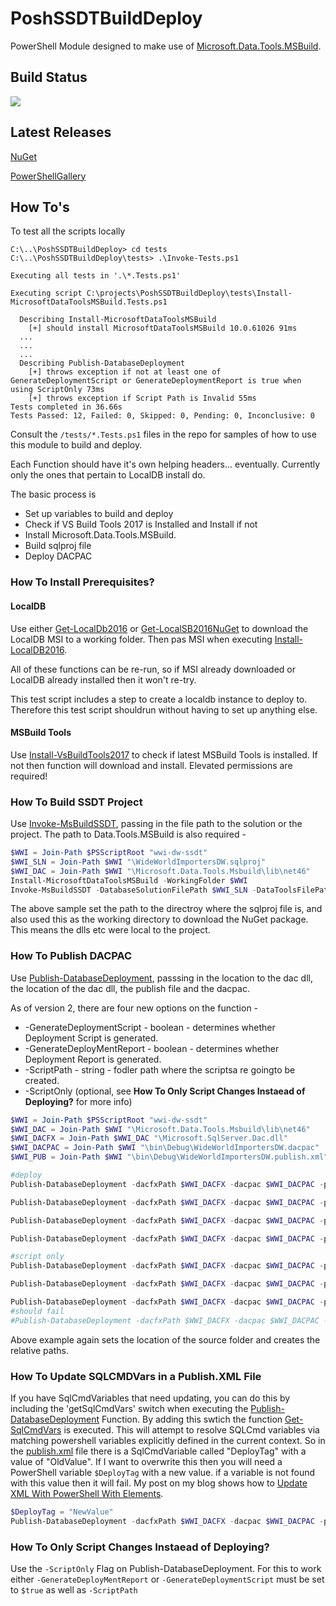 # PoshSSDTBuildDeploy

PowerShell Module designed to make use of [Microsoft.Data.Tools.MSBuild](https://www.nuget.org/packages/Microsoft.Data.Tools.Msbuild/).

## Build Status
[<img src="https://bzzztio.visualstudio.com/_apis/public/build/definitions/e986a19c-74f7-4d1f-8316-7f478f3d6646/5/badge"/>](https://bzzztio.visualstudio.com/PoshSSDTBuildDeploy/_apps/hub/ms.vss-ciworkflow.build-ci-hub?_a=edit-build-definition&id=5)

## Latest Releases
[NuGet](https://www.nuget.org/packages/PoshSSDTBuildDeploy/)

[PowerShellGallery](https://www.powershellgallery.com/packages/PoshSSDTBuildDeploy)


## How To's
To test all the scripts locally 
```
C:\..\PoshSSDTBuildDeploy> cd tests
C:\..\PoshSSDTBuildDeploy\tests> .\Invoke-Tests.ps1

Executing all tests in '.\*.Tests.ps1'

Executing script C:\projects\PoshSSDTBuildDeploy\tests\Install-MicrosoftDataToolsMSBuild.Tests.ps1

  Describing Install-MicrosoftDataToolsMSBuild
    [+] should install MicrosoftDataToolsMSBuild 10.0.61026 91ms
  ...
  ...
  ...
  Describing Publish-DatabaseDeployment
    [+] throws exception if not at least one of GenerateDeploymentScript or GenerateDeploymentReport is true when using ScriptOnly 73ms
    [+] throws exception if Script Path is Invalid 55ms
Tests completed in 36.66s
Tests Passed: 12, Failed: 0, Skipped: 0, Pending: 0, Inconclusive: 0
```
Consult the `/tests/*.Tests.ps1` files in the repo for samples of how to use this module to build and deploy.

Each Function should have it's own helping headers... eventually. Currently only the ones that pertain to LocalDB install do.

The basic process is 

* Set up variables to build and deploy
* Check if VS Build Tools 2017 is Installed and Install if not
* Install Microsoft.Data.Tools.MSBuild. 
* Build sqlproj file
* Deploy DACPAC

### How To Install Prerequisites?

#### LocalDB
Use either [Get-LocalDb2016](https://github.com/RichieBzzzt/PoshSSDTBuildDeploy/blob/master/PoshSSDTBuildDeploy/Functions/GetLocalDb2016.ps1) or [Get-LocalSB2016NuGet](https://github.com/RichieBzzzt/PoshSSDTBuildDeploy/blob/master/PoshSSDTBuildDeploy/Functions/GetLocalDb2016NuGet.ps1) to download the LocalDB MSI to a working folder. Then pas MSI when executing [Install-LocalDB2016](https://github.com/RichieBzzzt/PoshSSDTBuildDeploy/blob/master/PoshSSDTBuildDeploy/Functions/InstallLocalDb2016.ps1).

All of these functions can be re-run, so if MSI already downloaded or LocalDB already installed then it won't re-try. 

This test script includes a step to create a localdb instance to deploy to. Therefore this test script shouldrun without having to set up anything else.

#### MSBuild Tools
Use [Install-VsBuildTools2017](https://github.com/RichieBzzzt/PoshSSDTBuildDeploy/blob/master/PoshSSDTBuildDeploy/Functions/InstallVsBuildTools2017.ps1) to check if latest MSBuild Tools is installed. If not then function will download and install. Elevated permissions are required!

### How To Build SSDT Project
Use [Invoke-MsBuildSSDT](https://github.com/RichieBzzzt/PoshSSDTBuildDeploy/blob/master/PoshSSDTBuildDeploy/Functions/InvokeMSBuildSSDT.ps1), passing in the file path to the solution or the project. The path to Data.Tools.MSBuild is also required - 
```powershell
$WWI = Join-Path $PSScriptRoot "wwi-dw-ssdt"
$WWI_SLN = Join-Path $WWI "\WideWorldImportersDW.sqlproj"
$WWI_DAC = Join-Path $WWI "\Microsoft.Data.Tools.Msbuild\lib\net46"
Install-MicrosoftDataToolsMSBuild -WorkingFolder $WWI
Invoke-MsBuildSSDT -DatabaseSolutionFilePath $WWI_SLN -DataToolsFilePath $WWI_DAC 
```
The above sample set the path to the directroy where the sqlproj file is, and also used this as the working directory to download the NuGet package. This means the dlls etc were local to the project. 

### How To Publish DACPAC
Use [Publish-DatabaseDeployment](https://github.com/RichieBzzzt/PoshSSDTBuildDeploy/blob/master/PoshSSDTBuildDeploy/Functions/PublishDatabaseDeployment.ps1), passsing in the location to the dac dll, the location of the dac dll, the publish file and the dacpac.

As of version 2, there are four new options on the function - 
* -GenerateDeploymentScript - boolean - determines whether Deployment Script is generated.
* -GenerateDeployMentReport - boolean - determines whether Deployment Report is generated.
* -ScriptPath - string - fodler path where the scriptsa re goingto be created.
* -ScriptOnly (optional, see **How To Only Script Changes Instaead of Deploying?** for more info)
```powershell
$WWI = Join-Path $PSScriptRoot "wwi-dw-ssdt"
$WWI_DAC = Join-Path $WWI "\Microsoft.Data.Tools.Msbuild\lib\net46"
$WWI_DACFX = Join-Path $WWI_DAC "\Microsoft.SqlServer.Dac.dll"
$WWI_DACPAC = Join-Path $WWI "\bin\Debug\WideWorldImportersDW.dacpac"
$WWI_PUB = Join-Path $WWI "\bin\Debug\WideWorldImportersDW.publish.xml"

#deploy
Publish-DatabaseDeployment -dacfxPath $WWI_DACFX -dacpac $WWI_DACPAC -publishXml $WWI_PUB -targetConnectionString $svrConnstring -targetDatabaseName $WWI_NAME -GenerateDeploymentScript $false -GenerateDeployMentReport $false -ScriptPath $WWI #-getSqlCmdVars

Publish-DatabaseDeployment -dacfxPath $WWI_DACFX -dacpac $WWI_DACPAC -publishXml $WWI_PUB -targetConnectionString $svrConnstring -targetDatabaseName $WWI_NAME -GenerateDeploymentScript $true -GenerateDeployMentReport $false -ScriptPath $WWI #-getSqlCmdVars

Publish-DatabaseDeployment -dacfxPath $WWI_DACFX -dacpac $WWI_DACPAC -publishXml $WWI_PUB -targetConnectionString $svrConnstring -targetDatabaseName $WWI_NAME -GenerateDeploymentScript $false -GenerateDeployMentReport $true -ScriptPath $WWI #-getSqlCmdVars

Publish-DatabaseDeployment -dacfxPath $WWI_DACFX -dacpac $WWI_DACPAC -publishXml $WWI_PUB -targetConnectionString $svrConnstring -targetDatabaseName $WWI_NAME -GenerateDeploymentScript $true -GenerateDeployMentReport $true -ScriptPath $WWI #-getSqlCmdVars

#script only
Publish-DatabaseDeployment -dacfxPath $WWI_DACFX -dacpac $WWI_DACPAC -publishXml $WWI_PUB -targetConnectionString $svrConnstring -targetDatabaseName $WWI_NAME -GenerateDeploymentScript $true -GenerateDeployMentReport $false -ScriptPath $WWI -ScriptOnly #-getSqlCmdVars

Publish-DatabaseDeployment -dacfxPath $WWI_DACFX -dacpac $WWI_DACPAC -publishXml $WWI_PUB -targetConnectionString $svrConnstring -targetDatabaseName $WWI_NAME -GenerateDeploymentScript $false -GenerateDeployMentReport $true -ScriptPath $WWI -ScriptOnly #-getSqlCmdVars

Publish-DatabaseDeployment -dacfxPath $WWI_DACFX -dacpac $WWI_DACPAC -publishXml $WWI_PUB -targetConnectionString $svrConnstring -targetDatabaseName $WWI_NAME -GenerateDeploymentScript $true -GenerateDeployMentReport $true -ScriptPath $WWI -ScriptOnly #-getSqlCmdVars
#should fail
#Publish-DatabaseDeployment -dacfxPath $WWI_DACFX -dacpac $WWI_DACPAC -publishXml $WWI_PUB -targetConnectionString $svrConnstring -targetDatabaseName $WWI_NAME -GenerateDeploymentScript $false -GenerateDeployMentReport $false -ScriptPath $WWI -ScriptOnly #-getSqlCmdVars

```
Above example again sets the location of the source folder and creates the relative paths.

### How To Update SQLCMDVars in a Publish.XML File
If you have SqlCmdVariables that need updating, you can do this by including the 'getSqlCmdVars' switch when executing the [Publish-DatabaseDeployment](https://github.com/RichieBzzzt/PoshSSDTBuildDeploy/blob/master/PoshSSDTBuildDeploy/Functions/PublishDatabaseDeployment.ps1) Function. 
By adding this swtich the function [Get-SqlCmdVars](https://github.com/RichieBzzzt/PoshSSDTBuildDeploy/blob/master/PoshSSDTBuildDeploy/Functions/GetSqlCmdVars.ps1) is executed. This will attempt to resolve SQLCmd variables via matching powershell variables explicitly defined in the current context.
So in the [publish.xml](https://github.com/RichieBzzzt/PoshSSDTBuildDeploy/blob/master/tests/wwi-dw-ssdt/WideWorldImportersDW.publish.xml) file there is a SqlCmdVariable called  "DeployTag" with a value of "OldValue". If I want to overwrite this then you will need a PowerShell variable ```$DeployTag``` with a new value. if a variable is not found with this value then it will fail. My post on my blog shows how to [Update XML With PowerShell With Elements](https://bzzzt.io/2017/10/31/updating-xml-with-powershell-now-including-elements/).
```powershell
$DeployTag = "NewValue"
Publish-DatabaseDeployment -dacfxPath $WWI_DACFX -dacpac $WWI_DACPAC -publishXml $WWI_PUB -targetConnectionString $svrConnstring -targetDatabaseName $WWI_NAME #-getSqlCmdVars
```

### How To Only Script Changes Instaead of Deploying?

Use the ```-ScriptOnly``` Flag on Publish-DatabaseDeployment. For this to work either ```-GenerateDeployMentReport``` or ```-GenerateDeploymentScript``` must be set to ```$true``` as well as ```-ScriptPath```


